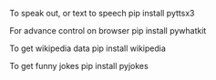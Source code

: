To speak out, or text to speech pip install pyttsx3

For advance control on browser pip install pywhatkit

To get wikipedia data pip install wikipedia

To get funny jokes pip install pyjokes